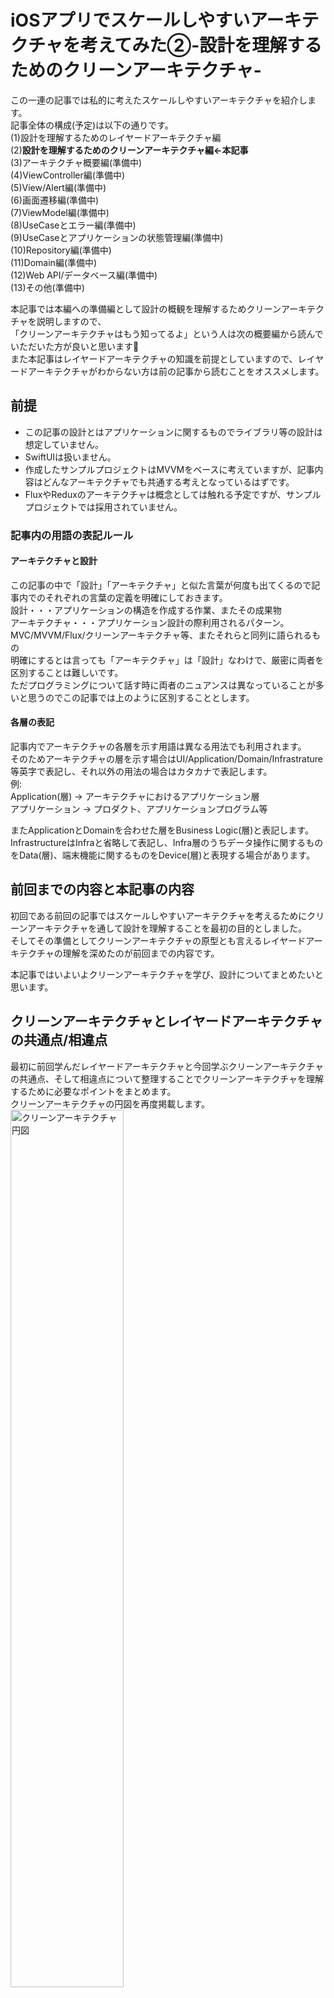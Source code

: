 
# iOSアプリでスケールしやすいアーキテクチャを考えてみた②-設計を理解するためのクリーンアーキテクチャ-

この一連の記事では私的に考えたスケールしやすいアーキテクチャを紹介します。  
記事全体の構成(予定)は以下の通りです。  
(1)設計を理解するためのレイヤードアーキテクチャ編  
(2)**設計を理解するためのクリーンアーキテクチャ編←本記事**  
(3)アーキテクチャ概要編(準備中)  
(4)ViewController編(準備中)  
(5)View/Alert編(準備中)  
(6)画面遷移編(準備中)  
(7)ViewModel編(準備中)  
(8)UseCaseとエラー編(準備中)  
(9)UseCaseとアプリケーションの状態管理編(準備中)  
(10)Repository編(準備中)  
(11)Domain編(準備中)  
(12)Web API/データベース編(準備中)  
(13)その他(準備中)  

本記事では本編への準備編として設計の概観を理解するためクリーンアーキテクチャを説明しますので、  
「クリーンアーキテクチャはもう知ってるよ」という人は次の概要編から読んでいただいた方が良いと思います🚅  
また本記事はレイヤードアーキテクチャの知識を前提としていますので、レイヤードアーキテクチャがわからない方は前の記事から読むことをオススメします。  

## 前提
- この記事の設計とはアプリケーションに関するものでライブラリ等の設計は想定していません。  
- SwiftUIは扱いません。  
- 作成したサンプルプロジェクトはMVVMをベースに考えていますが、記事内容はどんなアーキテクチャでも共通する考えとなっているはずです。  
- FluxやReduxのアーキテクチャは概念としては触れる予定ですが、サンプルプロジェクトでは採用されていません。  

### 記事内の用語の表記ルール 
#### アーキテクチャと設計
この記事の中で「設計」「アーキテクチャ」と似た言葉が何度も出てくるので記事内でのそれぞれの言葉の定義を明確にしておきます。  
設計・・・アプリケーションの構造を作成する作業、またその成果物  
アーキテクチャ・・・アプリケーション設計の際利用されるパターン。MVC/MVVM/Flux/クリーンアーキテクチャ等、またそれらと同列に語られるもの  
明確にするとは言っても「アーキテクチャ」は「設計」なわけで、厳密に両者を区別することは難しいです。  
ただプログラミングについて話す時に両者のニュアンスは異なっていることが多いと思うのでこの記事では上のように区別することとします。  
#### 各層の表記
記事内でアーキテクチャの各層を示す用語は異なる用法でも利用されます。  
そのためアーキテクチャの層を示す場合はUI/Application/Domain/Infrastrature等英字で表記し、それ以外の用法の場合はカタカナで表記します。    
例:  
Application(層) -> アーキテクチャにおけるアプリケーション層  
アプリケーション -> プロダクト、アプリケーションプログラム等  

またApplicationとDomainを合わせた層をBusiness Logic(層)と表記します。  
InfrastructureはInfraと省略して表記し、Infra層のうちデータ操作に関するものをData(層)、端末機能に関するものをDevice(層)と表現する場合があります。  


## 前回までの内容と本記事の内容
初回である前回の記事ではスケールしやすいアーキテクチャを考えるためにクリーンアーキテクチャを通して設計を理解することを最初の目的としました。  
そしてその準備としてクリーンアーキテクチャの原型とも言えるレイヤードアーキテクチャの理解を深めたのが前回までの内容です。

本記事ではいよいよクリーンアーキテクチャを学び、設計についてまとめたいと思います。

## クリーンアーキテクチャとレイヤードアーキテクチャの共通点/相違点
最初に前回学んだレイヤードアーキテクチャと今回学ぶクリーンアーキテクチャの共通点、そして相違点について整理することでクリーンアーキテクチャを理解するために必要なポイントをまとめます。   
クリーンアーキテクチャの円図を再度掲載します。  
<img src="https://blog.cleancoder.com/uncle-bob/images/2012-08-13-the-clean-architecture/CleanArchitecture.jpg" alt="クリーンアーキテクチャ円図" width=60%>


前回の記事でレイヤードアーキテクチャの特徴が**責務による層の分割と単一方向の依存関係による関心の分離**であることを述べました。  
クリーンアーキテクチャでもそれは変わりません。    
円の中の一つ一つの色が層を示していて、また円内側の左から中心に向かって連続している矢印が依存関係を示しています。  
レイヤードアーキテクチャと同様クリーンアーキテクチャもこの2つの特徴が中心にあり、これらを理解しているだけでその理論の骨格はつかめているといえます。  
ただクリーンアーキテクチャではその詳細が異なります。  
なのでクリーンアーキテクチャを理解するためにその層の分割と依存関係の詳細を見ていきたいと思うのですが、これらを理解することはクリーンアーキテクチャが円である理由を理解することと同じです。  
そのため最初にクリーンアーキテクチャが円である理由を踏まえながら円の各層・依存関係について説明していきたいと思います。  

## Entities == Domain層 && Use Cases == Application層
最初にクリーンアーキテクチャが円である理由を見ていきますが、その前に前提としてクリーンアーキテクチャとレイヤードアーキテクチャの層で変わらない箇所があるので説明します。    
結論からいうと、クリーンアーキテクチャの円の中心にあるEntitiesはレイヤードアーキテクチャのDomain層であり、その一つ外にあるUseCasesはレイヤードアーキテクチャのApplication層と同じです。     
円のEntitiesから線が右側に伸びてEnterprise Business Rulesと書かれていますが、これを直訳すると「事業のビジネスルール」です。  
前回の記事でDomainとは「事業の知識・ルール」を意味していることを書きましたが、ここからEntitiesがDomainと同じであることがわかると思います。    
そしてEnterprise Business RulesがDomain層であることがわかったならば、Use Casesに書いてあるApplication Business RulesがApplication層を意味していることはもはや説明不要でしょう。

以後EntitiesではDomain、UseCasesはApplicationとして説明します。  

## 円である理由はアプリケーション設計の中心にビジネスロジックを据えるため

クリーンアーキテクチャはこれらDomainとApplicationを中心に置いて円を構成しているのですが、その理由はなんでしょうか？  
実はその答えはレイヤードアーキテクチャの記事ですでに書いています。  
レイヤードアーキテクチャの記事のPresentation Domain Separation(以下PDSと表記)の説明でビジネスロジックを「アプリケーションプログラムの機能的中心」と表現しましたが、まさにこれがBusiness LogicであるDomainとApplicationが円の中心にある理由です。  

### Business Logicを円の中心に置く3つの理由
その理由をもう少し具体的に示すと以下のようになります。  

1. サービスのアイディアを具体化したものがBusiness Logicのデータ・ロジックであり、Business Logicなしではアプリケーションは成立しない   
2. Business LogicはUIやInfraといったアプリケーションの他の層よりも変更されづらい  
3. Business Logicは純粋なプログラミング言語による定義によって成り立ち、外部技術に依存しない  

以下ではそれぞれの詳細について説明します。  
#### 1.ビジネスはアイディアから
Business Logicを円の中心に置く理由として3つ挙げましたが他の2つは副次的なものであり、これこそがクリーンアーキテクチャの中心にBusiness Logicを置く理由です。  
「ビジネスはアイディアから」的な話はよく聞くと思いますが、アプリケーションも同じです。  
そのアイディアをビジネスとして具体化、プログラム化したものがDomain層であり、さらにそれをアプリケーションとして提供するために書かれたプログラムがApplication層です。  
UI層はそのサービスをユーザーへ提供する窓口として存在しInfra層はそのサービスの実現のための手段として必要であって、アプリケーションは必ずBusiness Logicから生まれます。      

#### 2.Business Logicは相対的に変更されづらい層
またそれはBusiness Logicがアプリケーションの中で相対的に変わりづらい箇所であることも意味しています。(ここでいう「変更」はアプリケーションの仕様変更や機能的に要求によるプログラムの変更であり、リファクタリングによるプログラムの変更は含んでいません。)  
UIやInfraはBusiness Logicが変わることがなくてもUXや技術的なパフォーマンスの観点から変更することがあります。  
それに対してサービスの仕様が変更された場合はBusiness Logicは変更されますが、それに応じて必ずUIやInfraも変更を迫られることになります。  
このようにBusiness Logicはアプリケーションの機能的中心でサービスそのものであるため、Business Logicの定義が変わる場合はそれに応じて他の層も変更する必要があります。  

#### 3.外部技術に依存していない
これはどちらかというと「Business Logicが円の中心である理由」というよりも「Business Logicが他の層から切り離される理由」といった方が良いかもしれません。   
ただBusiness Logicが純粋なプログラミング言語の定義によってのみ構成されて外部技術に依存しないのは、結局そのサービスの核心であるため外部技術に依存していないという話につながりますし、この「外部技術に依存していない」という側面は円図を説明する上で重要な要素であるため理由の一つに加えました。       


### クリーンアーキテクチャは現実の開発状況をより反映させている
そしてこうしたDomainとApplicationを中心に据えたクリーンアーキテクチャはレイヤードアーキテクチャと比べてより現実を反映させた設計であると言えます。  

レイヤードアーキテクチャでは技術的な側面から依存関係を決定したため、技術的な基盤となるInfraをアプリケーションの支えとして捉え「UI->Application->Domain->Infra」という関係でした。  
それに対してクリーンアーキテクチャはアプリケーションの機能的中心であるBusiness Logicがアプリケーションを支えていると捉え、他の層がBusiness Logicに依存しています。  
クリーンアーキテクチャのこの構造は現実のアプリケーション開発の実態をより正確に捉えています。  
アプリケーションは技術的にはインフラに依存していますが、サービス的に依存しているのはビジネスロジックであり開発はビジネスロジックを起点に動きます。  
そのためビジネスロジックを中心として他の層と切り離すことで、実務で発生する要件に柔軟かつ迅速に対応することが可能になるのです。  
私たちの日々の業務でも技術的にはインフラであるインターネットに依存しつつもその活動はビジネス的な事柄に依存していますが、それと同じです。  

図
このようにクリーンアーキテクチャは技術的には(レイヤードアーキテクチャでは)4層の中間に位置するBusiness Logicをアプリケーションの基盤と捉えたアプリケーション設計であり、それを
図で示すために円の形となっています。  

## Framework & Drivers層とInterface Adapter層
クリーンアーキテクチャがなぜ円なのかについて理解できたところで、まだ説明されていないFrame & Drivers層とInterface Adapter層について説明していきます。  
### Framework & Drivers層
まずFrame & Drivers層から説明します。  

Framework&Driversの意味はFrameworksはフレームワーク、つまりiOSのUIKit等パッケージ化された外部技術、DriversはIT用語でシステムに装着する外部装置を意味しておりこの層はビジネスロジックをアプリケーションプロダクトとして完成させるために必要な外部技術群と指していると言えます。  
円を見てみるとこの層にはUI/Web/DataBase/Devices/External Interfacesとさまざまなものが表記されており、レイヤードアーキテクチャのUI、Infraそしてフレームワーク等がここに含まれています。  
ここではレイヤードアーキテクチャで異なる層であったUIとInfraが一つの層とされているわけですが、私たちは既に同様のケースを前回の記事でも見ています。  
PDS(以下)のPresentationです。  
PDSのPresentationにはUIのみならずInfraも含まれることを前回の記事で説明しましたが、クリーンアーキテクチャでも同様に同じ層として扱っているのはこの2つが以下の共通点を持っているためです。  
- 仕様の変更によってプログラムが変化しやすい
- 外部技術に依存している<sup>[*1](#footnote1)</sup>

こうした特徴を持った層に他の層が依存していると、変更による影響が依存している他の層にも広がってしまい柔軟な開発を行うことが難しくなります。  
そのためクリーンアーキテクチャではこれらの特徴を持ったUI/Infra層が他の層から依存されないように同じ最外層に置いているのです。

### クリーンアーキテクチャの層とアプリケーションのディレクトリ構造は同じではない
これはこのあとのInterface Adapters層にも言えることですが、クリーンアーキテクチャの層がアプリケーションのディレクトリ構造になることは滅多にありません。    
Framework&Drivers層のUIとInfraは実際のアプリケーション開発では区別されることが多いですし、またInterface Adapters層でもPresenter等UI側のコンポーネントとRepository等Infra側のコンポーネントは区別されます。  
その理由はクリーンアーキテクチャの層の構成がディレクトリ構造の目的と合致していないからです。  
ディレクトリ構造ではそのディレクトリにどのような責務のプログラムが置かれているかを具体的に示す必要がありますが、クリーンアーキテクチャではよりメタ視点から層を捉えています。  
例えばFramework&Drivers層はBusinessLogicに対する外部プログラムであることを意味しているだけであり、UIやInfra等のように具体的にどのような責務を担っているのか示しているわけではありません。     
そのためアプリケーションのディレクトリ構造はレイヤードアーキテクチャの責務分割に沿って成り立っていることが多いです。    
このようなところからクリーンアーキテクチャとレイヤードアーキテクチャでは層を捉える視点の次元が異なることがわかります。  

図

### Interface Adapters層

さて、残る一つはInterface Adaptersです。  
Interface Adapterという言葉だけ聞くとなにやら難しく感じてしまうのですが、簡単にいえばこの層は内側のBusiness Logicと外側のFramework&Drivers層を繋ぐための仲介役を担う層です。  

円図ではこの層に該当するコンポーネントとしてController/Presenter/Gateway等が書かれていますが、基本的にこれらのうちControllerとPresenterがUIとビジネスロジックの、GatewayがBusiness LogicとInfraの仲介役を担っています。  
iOSMVCのControllerに当たるViewControllerもここに属し、円図でいうController/Presenterを担っています。  
図

#### MVCのControllerと円図にあるControllerは異なる
ややこしいのですが、MVCアーキテクチャの文脈でいうControllerと円図に書いてあるControllerは意味が異なります。  
私たちにとってはControllerというと画面の入出力処理を担うMVCアーキテクチャのControllerが馴染み深いと思いますが、ITにおける一般的なControllerは入力のみに関する処理装置を意味していて出力に関する意味は含まれていません。  
これはMVPのPresenterにも同じことが言えて、Presenterは一般的には出力のみに関する処理装置を指しておりMVPのPresenterは円図でいうControllerとPresenterの両方の責務を担っていることになります。  

#### Interface&nbsp;Adapters層は各層の責務の純度を高くしてくれる
このInterface Adapters層が担う層の仲介という責務はレイヤードアーキテクチャでは存在していませんでしたが、実際に開発で実践してみるとこの層の重要性に気づきます。  
層同士が連携して責務が混ざり合った箇所を一つの独立した層として捉えることで各層責務の純度が格段に上がるのです。  
  
レイヤードアーキテクチャの層はアプリケーションを機能によってわかりやすく分割していますが、それはあくまで理論上の話であって実際のアプリケーションでは各層が連携して一つのアプリケーションとして動作するため複数の層の責務が交わり境界が曖昧な処理が発生します。  
例えばDomain層ではビジネス的な事柄が関心の対象なので、永続化機構でデータを更新するためのURLやそのためのデータ形式の変換に関心を向けるべきではありません。  
ただ一方でInfra層ではデータを永続化するという汎用的な責務を担ってはいるものの、特定のURLやそれに関する処理はそのアプリケーション(ドメイン)固有なものなのでInfra層がその責務を負うのはおかしなことです。  
このようにレイヤードアーキテクチャによる層の分割を実践しようとするとその層の境界でどっちつかずな責務が発生してしまい、このような責務は妥協の末に基本的に利用する側(上の例ではDomainがInfraを利用するのでDomain層)に実装されるようになります。  

この問題を解決するためにクリーンアーキテクチャではレイヤードアーキテクチャの層が連携する責務も一つの独立した層として捉えました。  
こうすることで円の内側のビジネスロジックと外側のFramework & Drivers層に不純な責務を含める必要がなくなり、各層の責務の純度を高く保つことができます。   

図

#### RepositoryもInterface Adapters層
ちなみに円図では表記されていませんが、開発でよく耳にするRepositoryもこのInterface Adapters層に入ります。  
Marin Flower氏の定義を引用するとRepositoryはDomain層とData層の仲介役です。(引用文のdata mapping layersはData層を指しています。)  
>A Repository mediates between the domain and data mapping layers, acting like an in-memory domain object collection  
>
>意訳
>RepositoryはDomainとData層の中立ちをし、インメモリなドメインオブジェクトコレクションのように振る舞います
円図でいうとGatewaysの中に含まれていると考えればよいと思います。   

#### Gatewayとは異なる層の中継役という意味
Gatewayという名前はクラス名としてはあまり聞き慣れないと思いますが、ネットワークの文脈では異なる層の中継役を担う装置を指しており、クリーンアーキテクチャでも同様の意味を持っています。    
私はInterfaceAdapter層のコンポーネント名を命名するとき、できる限り~Repository等より具体的な名前を使うようにしていますが適切な名前が見つからない時はGatewayの名前を使っています。    
Gatewayは広範囲を示す名前ではありますが、プロジェクト内で乱用されるような名前ではなくそれだけでInterface Adapter層のコンポーネントだと伝わると思うので「~Managerクラス」や「~Serviceクラス」等より責務が明確で便利な単語だと思います。  

## クリーンアーキテクチャの依存ルール
クリーンアーキテクチャでの依存は外側の層から内側の層へという方向であること、また外側の層の仕様は変わりやすく内側の層の仕様は変わりづらいことを説明しました。  
つまりクリーンアーキテクチャの依存は変更されやすい外側の層から変更されにくい内側の層へ向いており、こうすることで外側の層の変更のされやすさがアプリケーションへ影響することを最小限に抑えています。  
ただ技術的に依存しているのはInfra層のはずなのに、Infra層がビジネスロジックに依存するということはどういうことなのでしょうか？  
これについてはこの後クリーンアーキテクチャのルールを守るためのテクニックという節で説明します。  

## クリーンアーキテクチャの概要を一度整理する 
ここまででクリーンアーキテクチャの特徴に一通り触れました。  
しかしレイヤードアーキテクチャの理解を前提として話を進めたため、クリーンアーキテクチャの基本的な説明をあまりしていません。        
そのためこれまでの内容と重複する部分もありますが、ここで一度クリーンアーキテクチャの原文に沿った形でその概要を整理したいと思います。  

## クリーンアーキテクチャの特徴   
クリーンアーキテクチャの記事の冒頭では、ヘキサゴナルアーキテクチャ・オニオンアーキテクチャなどのシステムアーキテクチャを紹介しています。  
システムアーキテクチャの意味は私も正確に理解しているわけではないのですが、恐らくアプリケーションの特定の領域にこだわらずシステム全体を関心の対象としているアーキテクチャという理解で大丈夫だと思います。     
クリーンアーキテクチャ原文ではそれらシステムアーキテクチャの特徴として以下の共通点があると述べています。    

1. 関心の分離  
どのシステムアーキテクチャも関心の分離を基本として、少なくともBusiness Logicとその他の2層に分けようしている  
2. UI/WebAPI/データベース/フレームワークといった外部技術が独立している  
アプリケーションのうち変更されやすいUI/Web API/データベース/フレームワーク等のコードにどこからも依存しない  
このような外部技術は便利なものの、同時に開発時の制約も発生するためこれらに依存しないようにすることで柔軟な開発が可能になる  
3. テストしやすい  
Business Logicも特定の外部技術に依存していないためテストが容易になる  
またのちに見るように層の依存関係をclassなどの実体型で実現するのではなく、プロトコルを利用した抽象型によって実現することでビジネスロジック以外の層でもテストがやりやすい  

そしてクリーンアーキテクチャの円図はこうした特徴を視覚的にまとめたものです。  

### クリーンアーキテクチャの層は4つである必要はない
クリーンアーキテクチャはDomain/Applicatoin/Interface Adapters/Framework&Driversという4つの層からなっていると説明しましたが、原文には必要であればもっと層を増やしても構わないと書かれています。  
ただ該当箇所の小見出しには「Only Four Circles?(4つの層だけ?)」と書かれており、基本的に4つの層より多くなることはあっても4つの層より少なくなるようなことはないという考えのようです。   
私も責務の分離を目的とするなら少なくともBusiness Logic/Interface Adapters/Framework&Driversの3層は必要だと考えていますし、Business Logicも設計者が層の分割を意識してるかどうかは別としてその中で責務をしっかり分けていくと実質的にはDomain/Applicationの分離が生まれてくると思うのでこの4層を基本として、必要であればそれ以上に層を分けるというスタンスで良いと思っています。    

## クリーンアーキテクチャで守るべきルール  
クリーンアーキテクチャの特徴を保つためには開発者が守らなければいけないルールがあります。  
それは大きく言って以下3点です。  

### ルール1:円の内側の層は外側の層については知らない何も知らないし、影響も受けない
Business Logicは外側の層について何も知らなくても独立して動作できるようになっている必要があります。  
それはBusiness Logic内のDomain層とApplication層に関しても同様で、内側の層であるDomainは外側のApplicationについて知っているべきではありません。  
クリーンアーキテクチャではアプリケーションとして動作するために各層は連携しつつも可能な限り関心を分離することを目的としているため、依存して良いのは外側の層から内側の層へのみとなっています。  

#### しかしInterface Adapters層は例外
ただこのうちInterface Adaptersは少し例外といえます。   
既に説明した通りInterface Adaptersは内側と外側の層の中継役となる層なので直接的ではなくても外側の層の事情を知ることになるからです。  
具体的に説明すると、UI側のInterface Adapters層はUIの仕様変更によって自身の入力・出力の処理も変更することになるので直接UIを知らなくても間接的にその仕様について知っていることになりますし、Infra側のInterface Adapters層も実体型としてデータベースやWebAPIを参照していなくともメソッド名やその引数から参照先がデータベースかWebAPIか等外側の層の事情はある程度把握できます。
またデータベースからWebAPIへの移行等Infra側の機構を変更した場合には、基本的にそれに関連するInterfaceAdapters層も変更が必要になります。  
  
原文の記事でも冒頭で  
>Nothing in an inner circle can know anything at all about something in an outer circle.  
>
>意訳  
>内側の層は外側の層について全く知らないこと。  

と強調しながらも、Interface Adapter層の説明でSQLデータベースを例に出しながらInterface Adapter層で外側の層を知っていることは致し方ないことだと書いています。(ただ同時に外側の層がInterface Adapter層に与える影響は必要最低限に留めることも強調しています。)
>If the database is a SQL database, then all the SQL should be restricted to this layer, and in particular to the parts of this layer that have to do with the database.
>
>意訳  
>もしデータベースがSQLならば、SQLに関するコードはInterface Adapter層の内データベースと関与する箇所のみにとどめるべきである。  

### ルール2:層をまたぐオブジェクトはシンプルなデータ構造であること
層同士で連携してオブジェクトの受け渡しを行う際には層の責務が漏出してしまう危険性があります。  
アプリケーションとして動くためには層間の連携は避けられませんが、ある層のオブジェクトが他の層に渡されることでそのオブジェクトが属する層以外で利用されることになるからです。  
クリーンアーキテクチャではこうした状況でも関心の分離を保つために、層をまたぐオブジェクトはシンプルなデータ構造であるであるべきだとしています。    

もし層をまたぐオブジェクトが複雑な処理のメソッドを持っていた場合、またいだ先の層でもそのメソッドの呼び出しが可能であるためそのメソッドを通して複雑な処理が行われて責務が他の層へ漏出していってしまう恐れがあります。  
こうした場合受け渡し元の層からメソッドを持ったオブジェクトが受け渡し先でどのように利用されるのか想定しきれないため、開発における不確実性が高まりバグの温床となります。

図
　　
それに対してこの層をまたぐオブジェクトがメソッドを持たないデータ構造である場合は、他の層ではそのデータ操作のみ可能となるため渡す側の層はそのオブジェクトが他の層へ与える影響を制御可能です。  

このように層をまたぐオブジェクトをシンプルなデータ構造にすることによって、層の責務の漏出は必要最低限かつ予測可能なものとなり関心の分離は高い水準に保たれます。 

図

ちなみにここでいうメソッドを持ったオブジェクトとは層の責務の漏出につながるようなメソッドを持っているものを指しています。  
例えばSwiftのArrayはメソッドを持っていますが、それらのメソッドは自身の操作に関するものが中心でそこから層の責務が漏出してしまう恐れはないので層の受け渡しで利用しても問題ありません。  

他にもこの場合におけるシンプルなデータ構造とは何を意味しているのかについてもう少し掘り下げたい点があるため、記事の最後に補論として取り上げました。  

### ルール3:データフローは一方向
これはクリーンアーキテクチャの原文に明言されているわけではないのですが、開発時には自然と守るようにしますし、またクリーンアーキテクチャに限らず設計において重要であるためルールとして加えました。  

アプリケーションのデータフローを円図に沿ってたどっていくと、入力は円の外側のUIから起こり、その処理のため内側のBusiness Logicに入りそして再びその結果は出力先であるUIに向かうため円の外->内->外と流れていて一見すると一方向になっていないように思えます。  
しかしそれはあの円がデータフローではなく依存関係に着目して作られているからであって実際のところデータフローも一方向となっています。
それを示すのがクリーンアーキテクチャの右下の図です。(実際には依存関係も示した図なのですがここではデータフローについてのみ触れます)    

図が表しているようにデータフローはContrller->UseCase(Applciation)->Presenterとなっており、これらは円図で見ると外->内->外ではありますが実際には最初に外から内へ入る時と、そのあと内から外へ出ていく時の経路が異なるため実質的にデータのフローは一方向となっているのです。  

これはMVCのControllerやMVPのPresenter等、一つのコンポーネントが画面の入出力を担当している場合も同じです。  
これらのコンポーネントでは一つの中に入出力の責務がありながらも、実際のコード上では入力と出力の責務が交わらないように設計されていることが前提となっています。 

以下イメージ図


## ルールを守るためのテクニック
クリーンアーキテクチャについていろいろと見てきましたが、最重要ルールと言える「円の内側が外側についてなにも知らない」を守りながらアプリケーションをどう実現するのかについてまだ触れていません。    
アプリケーションは技術的にInfraに依存しているはずなので円の内から外への依存がないのは不可解なことのように思えます。  
ここではこの問題をどう解決すればよいか説明していきます。  

### 依存関係逆転の原則(Dependency Inversion Principle)
これには依存関係逆転の原則(Dependency Inversion Principle)というテクニックを利用します。    
「依存関係逆転」と聞くと難しそうに聞こえるのですが、要はあるコンポーネントに依存するとき実体型ではなく抽象型(Swiftでいうプロトコル)に依存するというだけのことです。  
なぜプロトコルに依存することで層の外側から内側の依存のみになるのかというと、実体型による依存関係では利用する側(上位)の層から利用される側(下位)の層への依存となりますが<sup>[*2](#footnote2)</sup>、プロトコルを利用した依存関係の場合はそのプロトコルは利用される側の層ではなく利用する側の層に属していると考えられるからです。  
そうすると利用するコンポーネントも利用されるコンポーネントも利用する側の層にあるプロトコル依存しているため依存方向が逆転しています。  

もう少しわかりやすく説明するために以下で簡単な例を示します。  
### 依存関係逆転の例
クラスAがクラスBを利用しているとします。  
その場合それらの依存関係はA->Bとなり利用する側のAが利用される側のBに依存しています。  
図
ここでこれらに依存関係逆転の原則を適用するためクラスBの要件を満たした「BType」というプロトコルを定義し、クラスAはBクラスを直接利用するのではなくBTypeプロトコルを利用するようにします。  
この時BTypeプロトコルはBクラスの要件を全て満たしているのでAクラスはBクラスを利用していた時と同じようにBTypeプロトコルを利用できます。  
またクラスBはBTypeプロトコルに準拠するようにします。(堅苦しいですが、Swiftではある実体型にプロトコルを適用する場合「プロトコルに準拠する」とよく表現します。)  
そうなるとクラスAはBTypeプロトコルを利用しBクラスもBTypeプロトコルに準拠するため、先程のA->Bで表していた依存関係はA->BType<-Bに変化していることがわかります。(ここではプロトコルに準拠することも一種の依存であるとします)  
そしてBTypeプロトコルは利用する側であるクラスAの層に属していると捉えられているため、先ほどは利用する側から利用される側へ(A->B)の依存であった関係がプログラミング的には利用される側から利用する側への依存に逆転したことになります。  
図
これがプロトコルを利用した依存関係の構築が「依存関係逆転」と言われている理由であり、クリーンアーキテクチャではこの原則を用いて層の内から外への依存を行わないようにします。  

### プロトコルを利用することでプログラムの変更を行いやすくなる
プロトコルを利用した依存が「依存関係の逆転」と言われているから内から外の依存はないというのはただの概念的な操作であって、レトリックにしかすぎないと思う人もいるかもしれません。  
ただここでもう一度思い返して欲しいのですが、クリーンアーキテクチャで外から内への依存のみ許している理由は以下の二つです。  
- Business Logicを外側の層から切り離す
- テストを容易にする

実体型を利用した依存関係では満たすことはできない上記の要件をプロトコルを利用することによってしっかり満たすことができるようになっています。  
Infra側ではInterface Adapters層のコンポーネントが利用するのは実体型としてのInfraクラスではなくInfraの要件を満たしたプロトコルであるため、Infraそのものに依存することはなくなり実際のInfraクラスが完成していなくともプロトコルに準拠した仮コンポーネントを使ってテスト可能になります。  
UIでも同様にデザインやUIプログラムが完成していなくともコンソールなどに出力して値が正しいか確認できます。  

### 依存の方向関係なくプロトコルは積極的に利用する
内から外への依存を行いたいときのテクニックとして依存関係逆転の原則を紹介しましたが、実際には外から内への依存でも積極的にプロトコルを利用することをオススメします。  
例えばUIのテストを行いたいときなど、出力値が正しいかどうかではなく出力値を表示するレイアウトが正しいか確認したいといった場合があります。    
こうした場合にはUIからViewModelやPreseterなどの実体型に依存することなくプロトコルに依存することで仮コンポーネントを利用してテストが可能になります。  
  
このように依存の方向関係なくプロトコルを利用した依存関係を構築するとテストが行いやすくなるため積極的に使っていくことをオススメします。  
  
他にも依存とプロトコルについてはいくつか書きたいことがあったので記事最後にSwiftのプロトコルという補論を書いています。  

### 内から外へのデータフローを実現する他の方法
円の内側が外側の仕様を知らずに処理する他の方法としてクロージャを完了時の処理(completion handler)として利用する方法等があります。
しかしcompletion handlerで内から外の依存を解決可能なのはUI等外側の層から処理の呼び出しを行う場合のみであって、Application/Domain層からInfra側への呼び出し等内から外へ処理を呼び出す場合はcompletion handlerを利用したとしてもどちらにせよプロトコルを利用する必要があります。  

コード例

## クリーンアーキテクチャにある誤解
ネット上でiOSにおけるクリーンアーキテクチャを調べると大きく2点ほど誤解されている箇所があるように思います。  
クリーンアーキテクチャの説明の最後にそれらについて説明します。    

### 1. Entityに関する誤解
  
#### EntityはDomain層
ネットで調べているとEntityがData層であるというような内容の記事がありますが、クリーンアーキテクチャにおけるEntityはData層ではなくDomain層です。  
EntityをData層としてしまうとあの円図の中心はData層ということになり、ビジネスロジックを他から切り離すという目的から外れてしまいます。      
そうなると各層の質的な連続性、クリーンアーキテクチャの主張の論理的な一貫性が失われてしまうためクリーンアーキテクチャが何を意味しているのかわからなくなってしまうでしょう。      

恐らくEntityをData層とする主張はデータベースの文脈におけるエンティティと混同しているのだと思います。  
データベースの文脈ではエンティティはデータベース上で操作するデータのまとまりを指し、恐らくこの用法がプログラミングの世界で一番広く浸透しています。    
ただ先ほどもいった通りEntityをData層と解釈してしまうと、クリーンアーキテクチャの主張と根本的に矛盾してしまうため注意が必要です。  

#### Entityはビジネスルール
そしてEntityに関してはもう一つ誤解があります。  
Entityは単純なデータ型として紹介されていることがありますが、そうではなくビジネスルールを指しておりロジックを含んでいます。  
これはクリーンアーキテクチャのEntityの定義を見ればわかると思います。  
>Entities encapsulate Enterprise wide business rules.   
>An entity can be an object with methods, or it can be a set of data structures and functions.  
>  
>意訳  
>エンティティは事業のビジネスルールである。  
>エンティティはメソッドをもったオブジェクト、もしくはデータ構造と関数の集まりである。  

このようにクリーンアーキテクチャにおけるEntityはロジックを含んだビジネスルールをカプセル化したものです。  

こちらは先ほどのEntityをData層とする誤解ほど大きな影響はないですが、その原因は非常に複雑なように思います。      
既にクリーンアーキテクチャのEntityがなんであるかは説明できたので詳細は省きますが、クリーンアーキテクチャにおけるEntityは先程のデータベースの文脈におけるEntityに加え、ドメイン駆動開発におけるEntityともVIPERアーキテクチャのEntityとも異なるからです。  
特にクリーンアーキテクチャをiOSの開発環境で実践しやすいように最適化したVIPERアーキテクチャのEntityとクリーンアーキテクチャのEntityで意味が異なるのは誤解しやすいなと感じます。(ちなみにVIPERの
エンティティもData層ではないことは強調されており、それはクリーンアーキテクチャのEntityと同じです。)  


### 2. Interface Adapter層の誤解
次にInterface Adapter層関しての誤解を説明します。  
### Business Logic層のデータをUI層のデータ形式へ変換するのはUI側のInterface Adapters層の責務
最初にクリーンアーキテクチャにおいてApplication層であるUseCase内でTranslatorというデータ変換用のコンポーネントを利用してUI用のデータ形式に変換するという内容の記事がいくつかありますが、これは誤りだと思います。      
既に[記事内](#Interface&nbsp;Adapters層は各層の責務の純度を高くしてくれる)でも説明しましたが、Applicationのデータ形式をUIのデータ形式に変換するのはInterface Adapters層の責務だからです。    

Interface Adapter層の役割を原文に沿いながら再度説明します。  
原文のInterface Adapter層の説明では
>The software in this layer is a set of adapters that convert data from the format most convenient for the use cases and entities, to the format most convenient for some external agency  
>  
>意訳
>この層(Interface Adapter)はApplication層もしくはDomain層のデータを最外層に最適な形式に変換することである。
  
とBusiness Logicのデータ形式を最外層に変換するのが役割だと述べたあとに
>Also in this layer is any other adapter necessary to convert data from some external form to the internal form used by the use cases and entities  
>
>意訳  
>またこの層(Interface Adapter)では最外層のデータを内側のApplication層やDomain層に最適な形式に変換する。　　

と最外層のデータ形式をBusiness Logicに最適な形に変換するとも書かれており、その方向にかかわらず内と外の層の間のデータ形式の変換を役割としているのがわかります。      

そしてクリーンアーキテクチャではこうした異なる層へのデータ変換はInterface Adapter層に閉じ込められているべきです。(見方によればApplication層内でDomain層のデータをApplication層データに変換しているといえますが、Application層でDomainデータを直接扱うことは許容されておりここでいう「データ変換」とは明らかに異質です。)   


もしUI層へのデータ変換の責務をApplication層であるUseCase(ここでいうTranslatoor)に置いた場合、UseCaseはUIの仕様を知らないことには定義・実装できないことになりクリーンアーキテクチャの[円の内側の層は外側の層について何も知らないし](#ルール1:円の内側の層は外側の層については知らない何も知らないし、影響も受けない)というルールを破ってしまいます。  
またその場合はUIの仕様に変更があった際にはUseCase側でも変更が必要になるので**外側の層の変更の影響を内側の層は受けることにもつながります。**  


### Infra層のデータをDomain/Application層のデータ形式に変換するのはInfra側のInterface Adapters層の責務

#### Data層でカスタムオブジェクトのデータを返すのは誤り
Infra層とBusiness Logic層のデータ変換でもInterface Adapterで変換を行わずにData(Infra)層にあたるコンポーネントがBusiness Logicに適したデータ形式を出力しているケースがあります。  
クリーンアーキテクチャでは外側の層が内側の層の仕様を知っていることは良しとしていますが、それでも必要がなければ関心を切り離すべきですし、ここで指摘しているケースではInfra層がBusiness Logic層の事情を持ち込むことによってコードが冗長化して変更に弱い設計になってしまっています。  

具体例を出して説明していきます。  
  
前置きとして[依存関係逆転](#依存関係逆転の原則(Dependency Inversion Principle))ではプロトコルはそれを利用する側(上位)の層に属すると説明しましたが、それはここでの論旨とは関係なく、またそれを踏まえると説明が冗長になってしまうため、ここではプロトコルもそれに準拠する(利用される)側の層に属することとして話をします。  
  
#### Data層でBusiness Logic層のデータを出力する誤った例
ObjectAというDomain層のオブジェクトをInfraを通して操作するためにObjectARepositoryを定義しているとします。  
私がここで指摘しているケースはObjectARepository内で利用するData層のコンポーネントがObjectAを返しているような設計です。  
コードでいうと以下のようになります。(この例では同期・非同期の話は関係ないので、出力の型は単純にしています。)

Data層側のコード
```
protocol ObjectADataClientType {
   func fetch() -> ObjectA
}

class ObjectADataClient: ObjectADataClientType {

   func fetch() -> ObjectA {
      // Web APIもしくはデータベースからObjectAを取得する処理
      // ...
      return ObjectAのインスタンス
   }
}

```

Repository(Interface Adapter)層側のコード
```
protocol ObjectARepositoryType {
   func fetch() -> ObjectA
}

class ObjectADataRepository: ObjectARepositoryType {

   private let dataClient: ObjectADataClientType
   
   init(dataClient: ObjectADataClientType) {
      self.dataClient = dataClient
   }

   func fetch() -> ObjectA {
      // Web APIもしくはデータベースからObjectAを取得する処理
      // ...
      return ObjectAのインスタンス
   }
}

```


RepositoryがDomain層のオブジェクトを返り値とするのはInterface Adapterの性質上おかしくないのですが、Data層であるコンポーネントがDomain層のオブジェクトを返すような設計だとData層はBusiness Logicに依存しており、クリーンアーキテクチャの特徴である「Infra層は独立している」を満たせていません。  

またリポジトリとデータクライアントのインターフェースが同じなのでリポジトリでは本来の責務であるデータ変換も行う必要がなく、ただデータクライアントのメソッドを呼び出して自身は何もしていないことになります。   

#### Data層にDomain層の事情を持ち込むことでData層が肥大化する
そして上記ような設計がアプリケーション全体に及んだ場合、Data層が肥大化します。(そもそもDomainオブジェクトと切り離されていないデータアクセス処理をData層と言って良いのかわかりませんが、ここではそういうことで話を進めます。)  
仮にあるアプリケーションでObjectA~Zまでの26のオブジェクトをリポジトリで操作するとします。  
その場合一つ一つのオブジェクトに対して、リポジトリクラス(プロトコル)とデータクライアントクラス(プロトコル)を定義・実装しなければなりません。  
またこれらのオブジェクトのどれかに仕様変更が起こった場合、両方に対して変更を適用しなければなりません。 
これはとても冗長で柔軟性のない設計になってしまっています。  

リポジトリクラスとデータクライアントクラスの出力する値は必ずしも同じではないため、実際のアプリケーションで上記のような構成になるとは限りません。    
ただどちらにしても上記のようにオブジェクトの型毎にデータクライアントクラスを定義しているとData層はBusiness Logicから独立できていませんし、いくつもデータクライアントクラス(もしくはメソッド)を定義する必要があるためコードが冗長になります。  
このような冗長さを回避するためにはData層をDomain層から切り離す必要があります。  


#### Infra層のデータ形式は基本Data型
ではどのように設計したら良いのかという話ですが、この場合Data層が出力するデータ形式は基本的にSwiftのData型(そうでなければIntやString等Swiftのプリミティブ型)であり、Interface AdapterであるRepositoryでData層の出力したData型をドメインオブジェクトの形式に型変換するのが正解だと思います。  

#### Data層のProtocolは集約する
またData層に対応するProtocolは可能な限り集約するべきでしょう。  
ここでいう「集約」とは、例えばData層でWebAPIクライアントを利用する場合にはそのプロトコルは操作するデータ毎に定義するのでなくWebAPIのインターフェースで統一することです。  
Data層の出力をData型にした上でプロトコルをWebAPIのインターフェースに統一するとData層からBusiness Logic層へのデータ変換は本来のInterface Adapters層の責務となります。    
以下がコード例です。(この例でもこちらの意図したい箇所と関係ないので非同期の考慮はなされていませんし、メソッドのパラメーターなども正確ではありません。)

Data層側のコード
```
protocol WebAPIClientType {
   func request(url: URL,
                headers: [String: String],
                parameters: [String: String],
                method: HTTPMethod,
                body: Data?) -> Data
}

class WebAPIClient: ObjectADataClientType {



   func request(url: URL,
                headers: [String: String],
                parameters: [String: String],
                method: HTTPMethod,
                body: Data?) -> Data {
         // 引数で指定されたURLと通信を行いデータを取得する処理
         ...
         return 通信で取得したData
    }
}

```

#### Data層のコンポーネントが独立することで再利用可能になる
上記のような設計でData層がBusiness Logic層から独立すると、Interface Adapters層はData層のクラスを再利用することが可能となり冗長さがなくなります。    

先ほどと比べてData層のコンポーネントの数が大きく減ったのがわかると思います。  
もちろんWebAPIとデータベースなどInfra毎にプロトコルを別に定義する必要がありますが、各Infra機構毎にメソッドのパラメーターなどが異なるのはそれは性質上致し方ないことです。  

Data層ではそのビジネスロジック固有の事情から独立するように設計しましょう。  
そうすることで関心の分離が保たれて、Data層の肥大化が避けられます。  

他にもRepositoryとData層に関してはもう少し取り上げたい内容があったので、補論RepositoryとDAOを記事の最後に書いています。  

## レイヤードアーキテクチャ+クリーンアーキテクチャ+αで設計について考える
前回の記事からレイヤードアーキテクチャとクリーンアーキテクチャを通して設計というものをみてきました。  
ここではそれらと@を踏まえて設計についての考えをまとめたいと思います。  

### 1.設計とは関係性を構築することである
これは前回の記事で説明しました。  
アプリケーション設計とはアプリケーション内の関係を構築することであり、良い設計を考えるとは開発者にとって作業しやすい形でアプリケーション内の関係を構築することになります。  

### 2.責務によって分割し、それらを単純な依存関係により組み合わせる
関係の構築のためレイヤードアーキテクチャではアプリケーションを責務によって層として分割し、それらが単一方向の依存関係になることを定義しました。  
このように責務によって分割しそれらが単純な関係で連携し合うようにすることで、開発者はアプリケーションを特定の目的を持ったプログラムの集合体として捉えることができるため、アプリケーションコードはより具体的になります。    
また責務の分割は関連性の高いコードをまとめて(高凝集)関連性の低い(ない)コードを分離する(疎結合)ので、プログラマは自身が現在担当している責務に関係するコードにだけ集中して開発を行うことができます。(関心の分離)
### 3.データフローは一方向
データフローも開発の重要な要素です。    
データフローが一方向になっていることでプログラムの流れを追いやすくなり、コードの可読性が上がります。  
レイヤードアーキテクチャの記事ではデータフローに関して直接言及しませんでしたが、実際にはレイヤードアーキテクチャも一方向のデータフローを前提としていると思います。  

レイヤードアーキテクチャのデータフローのイメージ
### 4.開発事情を考慮する
この記事ではクリーンアーキテクチャについてみてきましたが、一言でまとめると**クリーンアーキテクチャは実際の開発事情を考慮してレイヤードアーキテクチャを再構築したもの**であると言えると思います。    
レイヤードアーキテクチャでは論理的責務の分割と単一方向依存により「UI->Application->Domain->Infra」(->は依存方向)という関係を構築しましたが、実際の開発はアプリケーション機能、すなわちApplication層とDomain層を起点に動いていくため、それらがInfraに依存しているアプリケーション構造では不都合が生じることがありました。  
クリーンアーキテクチャはこうした開発事情を踏まえアプリケーションコード側でもApplication層とDomain層が中心となるようにレイヤードアーキテクチャの再構築を行なっています。
これによってアプリケーションコードはプロダクトの仕様変更にスピーディーかつ柔軟に対応できるようになりました。  

改めて言葉にすると当たり前ではあるのですが、このように設計を考える際には現実の開発事情を踏まえた上で論理を組み立てることが重要になります。    

### 5.データフローの蓄積による状態変化に考慮する
ここが+@です。  
ここでは+@の内容を明確に言葉にするために経済学のフローとストックという概念を利用します。  
それぞれを簡単に説明すると経済学においてフローは一定期間の経済活動の成果、ストックは過去からのフローの蓄積をある時点で時点で測ったものを示しています。  
どちらも経済事象を示しているのは同じなのですが、フローは特定期間、ストックは過去からの蓄積をある時点で切り取っていてそれぞれの持つ時間次元が異なります。    
具体例を出すと四半期や通年で発表されるGDP等はフロー、国家の借金など過去からの累積額を示しているものはストックです。  

さてこのフローとストックの考え方は設計にも適用できるのですが、そうすると私たちがこれまで話してきた設計の話は全てフローについてであったことに気がつきます。  
これまでの責務の分割や依存関係は全てフロー(一つのインプットからそれに対するアウトプットまでの流れ。データフロー)を前提として話されており、ストック、つまりアプリケーション開始時からのデータフローの蓄積によって生成される状態をどう管理するのかという話が出てきていませんでした。  
その理由は恐らくレイヤードアーキテクチャやクリーンアーキテクチャが提案された当時はまだハードウェアやプロダクトの仕様の関係でアプリケーション状態の管理はアーキテクチャよりもよりミクロな問題だと捉えられていたからだと思います。  

しかし近年ではFluxやReduxなどアプリケーション状態の管理を主題としているアーキテクチャが主流となり、UXや開発効率の観点からも現代的なアプリケーションの設計の際にはデータフローの蓄積(ストック)について考えることは不可欠になりつつあります。  
そのためこの一連の記事ではフローだけでなくストックも踏まえて設計について考えていきます。  

### 設計のまとめ
設計に関する要点を5点述べました。  
アプリケーション設計を簡単に言ってしまうと、それは上記の4と5を考慮しながら1~3の作業をマクロからミクロに至るまで繰り返すことだと言えると思います。  
この作業を繰り返すことで、アプリケーションはレイヤー(層)->モジュール->コンポーネントと粒度が細かく細部にまで配慮が行き届いた開発しやすいプログラムへとなっていきます。
 

## クリーンアーキテクチャにおける層を跨ぐデータ構造がシンプルであるとはどういうことか
ここに関しては他にも何を持ってデータ構造が「シンプル」であるのかという問題もあります。  
「シンプルなデータ構造」を厳密に言葉で定義しようとするとなかなか難しいのですが、ここでいうシンプルさというのは何度も言っているように層の関心を分離するためであってそれを無視して設計してしまうとおかしくなります。  
再び具体例を出すとUI側でユーザ名が必要な場合ViewModelではApplication層にユーザー名の取得を要求しますが、この時にユーザー名を含めたアプリケーションに関する全ての情報を含んだデータを渡されても完全に情報過多です。  
開発時に最初から関わっている人はその特殊な事情を知っているかも知れませんが何も知らず新しく入ってきた開発者はユーザー名の取得のためにわざわざアプリケーションに関するすべての情報を取得しあまりに多くの知識がApplication層からViewModelに漏れていることに「何か自分が理解できていないことがあるのでは？」と気を揉むことになるでしょう。    
  
また反対にユーザー名の取得のためにユーザー名のみ返す場合はそれはシンプルなデータ構造を渡しているといえますが、こうなるとユーザーの電話番号、口座番号とUI側で必要な個々の情報に応じてApplication層側に取得メソッドを定義する必要があり、それはすなわちApplication層の定義がUIの仕様に影響を受けていることになるので関心の分離ができていません。  

例に出したケースでは、基本的にはユーザー名が取得したい場合はApplcation層はユーザー情報をViewModelに渡して、ViewModel側でユーザー情報からユーザー名のみ利用するというのが正解だと思います。  
ユーザー情報はアプリケーションの仕様として一つのまとまった情報単位であることは間違いないですし、もしこのユーザー情報という単位に変更が必要な場合はそれはUI側の事情ではなくアプリケーションの事情によるものであると言って良いでしょう。

ここで出した例をもとに層をまたぐシンプルなデータ構造を持ったオブジェクトをもう少し正確に説明すると、「受け渡す二つの層のうち内側にある層の仕様を基準に設計されたシンプルなデータ構造」と言えます。  

ちなみに話が何度も逸れて申し訳ないですが、上の例でInterface Adapter層がDomain層のデータを受け取ることに違和感を持つ人もいるかも知れません。  
クリーンアーキテクチャの円図で言うとInterface Adapter層が関わるのはApplication層で直接Domain層と関わることはあり得ないからです。    
ただ実際の開発ではApplication層がInterface Adapter層にデータを渡す際にはDomain層のデータを渡すことが多いです。 
## Swiftのプロトコル
## RepositoryとDAO

<a name="footnote1">*1</a>: この項の始めにあるFramework&Driversが外部技術であるという箇所と外部技術に依存しているという表現は矛盾しているような表現ですが、視点が異なっているだけです。  UIKitを例に出すとUIKitは内部でApple独自のレンダリング技術を使っているため外部技術に依存しているわけですが、他の層から見るとまさにそのUIKit自身が外部技術なわけです。

<a name="footnote2">*2</a>: ここでいう利用するとは実際にインスタンスを参照しているという意味であり、プロトコルに準拠していることは指していません。本来は括弧内で書いているように上位、下位と
表現することで十分だと思いますが、個人的にこれらの表現は淡白な割にどちらを上と見るかは捉え方次第で変わってしまうためあまり好きではなく利用する側、される側という表現しています。(ただ冒頭で説明したとり「利用する」とはなんであるのかも自明ではないため最適な表現ではなさそうですが...)


リポジトリとデータクライアントクラスの関係については補論RepositoryとDAOでもう少し詳しく取り上げました。  

